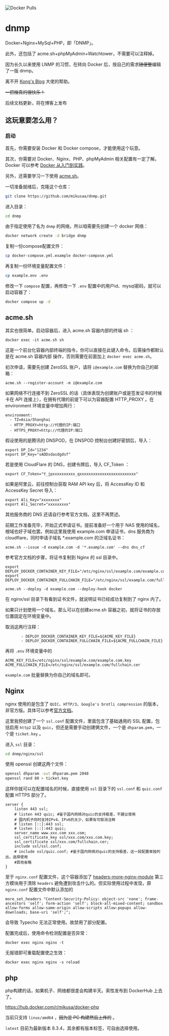 ![Docker Pulls](https://img.shields.io/docker/pulls/mikusa/docker-php)
# dnmp

Docker+Nginx+MySql+PHP，即「DNMP」。

此外，还包括了 acme.sh+phpMyAdmin+Watchtower，不需要可以注释掉。

因为长久以来使用 LNMP 的习惯，在转向 Docker 后，按自己的需求~~随便整~~编辑了一版 dnmp。

离不开 [Kong's Blog](https://jktu.cc/) 大佬的帮助。

~~一把梭真的很快乐！~~

后续文档更新，将在博客上发布

## 这玩意要怎么用？

### 启动

首先，你需要安装 Docker 和 Docker compose，才能使用这个玩意。

其次，你需要对 Docker、Nginx、PHP、phpMyAdmin 相关配置有一定了解。Docker 可以参考 [Docker 从入门到实践](https://yeasy.gitbook.io/docker_practice/)。

另外，还需要学习一下使用 [acme.sh](https://github.com/acmesh-official/acme.sh/wiki/%E8%AF%B4%E6%98%8E)。

一切准备就绪后，克隆这个仓库：
```bash
git clone https://github.com/mikusaa/dnmp.git
```
进入目录：
```bash
cd dnmp
```
由于指定使用了名为 `dnmp` 的网络，所以咱需要先创建一个 docker 网络：
```bash
docker network create -d bridge dnmp
```
复制一份compose配置文件：
```bash
cp docker-compose.yml.example docker-compose.yml
```
再复制一份环境变量配置文件：
```bash
cp example.env .env
```
修改一下 `compose` 配置，再修改一下 `.env` 配置中的用户id、mysql密码，就可以启动容器了：
```bash
docker compose up -d
```

## acme.sh 

其实也很简单。启动容器后，进入 acme.sh 容器内部的终端 sh ：
```
docker exec -it acme.sh sh
```

这是一个前台化容器内部终端的指令，你可以直接在此键入命令。后需操作都默认是在 acme.sh 容器内部 操作，否则需要在前面加上 `docker exec acme.sh`。

初次申请，需要先创建 Ze­roSSL 账户，请将 `i@example.com` 替换为你自己的邮箱：
```
acme.sh --register-account -m i@example.com
```
如果网络不行连接不到 Ze­roSSL 的话（具体表现为创建账户或是签发证书的时候卡在 API 连接上），在拥有代理的前提下可以为容器配置 HTTP_PROXY 。在 environment 环境变量中增加两行：
```
environment:
  - TZ=Asia/Shanghai
  - HTTP_PROXY=http://代理的IP:端口
  - HTTPS_PROXY=http://代理的IP:端口
```

假设使用的是腾讯的 DNS­POD，在 DNSPOD 控制台创建好密钥后，导入：
```
export DP_Id="1234"
export DP_Key="sADDsdasdgdsf"
```

若是使用 Cloud­Flare 的 DNS，创建令牌后，导入 CF_Token ：
```
export CF_Token="Y_jpxxxxxxxxxx_qxxxxxxxxxxxxxxxxxxxxxxxxx"
```
如果是阿里云，前往控制台获取 RAM API key 后，将 AccessKey ID 和 AccessKey Secret 导入：
```
export Ali_Key="xxxxxxxx"
export Ali_Secret="xxxxxxxxx"
```
其他服务商的 DNS 还请自行参考官方文档，这里不再赘述。

前期工作准备完毕，开始正式申请证书。提前准备好一个用于 NAS 使用的域名，根域也好子域也罢。例如这里我使用 example.com 申请证书，dns 服务商为 cloudflare，同时申请子域名 *.example.com 的泛域名证书：
```
acme.sh --issue -d example.com -d '*.example.com' --dns dns_cf
```
参考官方文档的步骤，将证书复制到 Ng­inx 的 ssl 目录中。
```
export DEPLOY_DOCKER_CONTAINER_KEY_FILE="/etc/nginx/ssl/example.com/example.com.key"
export DEPLOY_DOCKER_CONTAINER_FULLCHAIN_FILE="/etc/nginx/ssl/example.com/fullchain.cer"

acme.sh --deploy -d example.com --deploy-hook docker
```
在 nginx/ssl 目录下有看到证书文件，就说明证书已经成功复制到了 ng­inx 内了。

如果只计划使用一个域名，那么可以在创建acme.sh 容器之初，就将证书的存放位置固定在环境变量中。

取消这两行注释：
```
       - DEPLOY_DOCKER_CONTAINER_KEY_FILE=${ACME_KEY_FILE}
       - DEPLOY_DOCKER_CONTAINER_FULLCHAIN_FILE=${ACME_FULLCHAIN_FILE}
```
再将 `.env` 环境变量中的

```
ACME_KEY_FILE=/etc/nginx/ssl/example.com/example.com.key
ACME_FULLCHAIN_FILE=/etc/nginx/ssl/example.com/fullchain.cer
```
`example.com` 批量替换为你自己的域名即可。


## Nginx

nginx 使用的是包含了 `QUIC`、`HTTP/3`、`Google's brotli compression` 的版本，非官方版。具体可以参考[官方文档](https://hub.docker.com/r/macbre/nginx-http3)。

这里我预创建了一个 `ssl.conf` 配置文件，里面包含了基础通用的 SSL 配置，包括启用 `http2` 以及 `quic`，但还是需要手动创建俩文件，一个是 `dhparam.pem`，一个是 `ticket.key` 。

进入 `ssl` 目录：

```bash
cd dnmp/nginx/ssl
```
使用 openssl 创建这两个文件：
```bash
openssl dhparam -out dhparam.pem 2048
openssl rand 80 > ticket.key
```

这样你就可以在配置域名的时候，直接使用 `ssl` 目录下的 `ssl.conf` 和 `quic.conf` 配置 HTTPS 部分了。

```nginx
server {
    listen 443 ssl;
    # listen 443 quic; #鉴于国内网络对quic的支持极差，不建议使用
    # 国内机子同时支持IPv4、IPv6的太少，如果有可取消注释
    # listen [::]:443 ssl;
    # listen [::]:443 quic;
    server_name www.xxx.com xxx.com;
    ssl_certificate_key ssl/xxx.com/xxx.com.key;
    ssl_certificate ssl/xxx.com/fullchain.cer;
    include ssl/ssl.conf;
    # include ssl/quic.conf; #鉴于国内网络对quic的支持极差，这一段配置单独列出，选择使用
    #其他省略
}
```
至于 `nginx.conf` 配置文件，这个容器添加了 [headers-more-nginx-module](https://github.com/openresty/headers-more-nginx-module#readme) 第三方模块用于清除 `headers` 避免遭到攻击什么的。但实际使用过程中发现，原 `nginx.conf` 配置文件中默认添加的

```nginx
more_set_headers "Content-Security-Policy: object-src 'none'; frame-ancestors 'self'; form-action 'self'; block-all-mixed-content; sandbox allow-forms allow-same-origin allow-scripts allow-popups allow-downloads; base-uri 'self';";
```

会导致 Typecho 无法正常使用。故禁用了部分配置。

配置完成后，使用命令检测配置是否异常：
```
docker exec nginx nginx -t
```

无报错即可重载配置使之生效：

```
docker exec nginx nginx -s reload
```

## php

php构建的话，如果机子、网络都很差会构建半天。索性发布到 DockerHub 上去了。

https://hub.docker.com/r/mikusa/docker-php

当前只支持 `linux/amd64` ，~~因为是 PC 构建然后上传的~~ 。

`latest` 目前为最新版本 8.3.4，其余都有版本标签，可自由选择使用。
